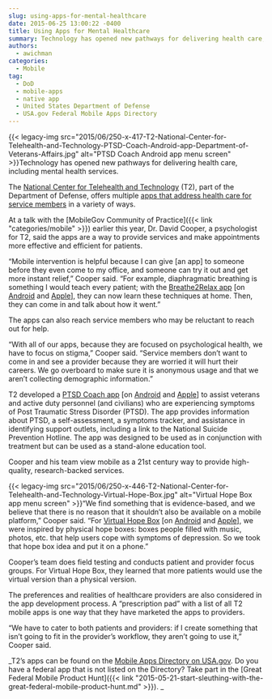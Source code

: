 ```yaml
---
slug: using-apps-for-mental-healthcare
date: 2015-06-25 13:00:22 -0400
title: Using Apps for Mental Healthcare
summary: Technology has opened new pathways for delivering health care, including mental health services. The National Center for Telehealth and Technology (T2), part of the Department of Defense, offers multiple apps that address health care for service members in a variety of ways. At a talk with
authors:
  - awichman
categories:
  - Mobile
tag:
  - DoD
  - mobile-apps
  - native app
  - United States Department of Defense
  - USA.gov Federal Mobile Apps Directory
---
```


{{< legacy-img src="2015/06/250-x-417-T2-National-Center-for-Telehealth-and-Technology-PTSD-Coach-Android-app-Department-of-Veterans-Affairs.jpg" alt="PTSD Coach Android app menu screen" >}}Technology has opened new pathways for delivering health care, including mental health services.

The [National Center for Telehealth and Technology](http://t2health.dcoe.mil/) (T2), part of the Department of Defense, offers multiple [apps that address health care for service members](http://t2health.dcoe.mil/products/mobile-apps) in a variety of ways.

At a talk with the [MobileGov Community of Practice]({{< link "categories/mobile" >}}) earlier this year, Dr. David Cooper, a psychologist for T2, said the apps are a way to provide services and make appointments more effective and efficient for patients.

“Mobile intervention is helpful because I can give [an app] to someone before they even come to my office, and someone can try it out and get more instant relief,” Cooper said. “For example, diaphragmatic breathing is something I would teach every patient; with the [Breathe2Relax app](http://t2health.dcoe.mil/apps/breathe2relax) [on [Android](https://play.google.com/store/apps/details?id=org.t2health.breathe2relax&hl=en) and [Apple](https://itunes.apple.com/us/app/breathe2relax/id425720246?mt=8)], they can now learn these techniques at home. Then, they can come in and talk about how it went.”

The apps can also reach service members who may be reluctant to reach out for help.

“With all of our apps, because they are focused on psychological health, we have to focus on stigma,” Cooper said. “Service members don’t want to come in and see a provider because they are worried it will hurt their careers. We go overboard to make sure it is anonymous usage and that we aren’t collecting demographic information.”

T2 developed a [PTSD Coach app](http://t2health.dcoe.mil/apps/ptsd-coach) [on [Android](https://play.google.com/store/apps/details?id=gov.va.ptsd.ptsdcoach&hl=en) and [Apple](https://itunes.apple.com/us/app/ptsd-coach/id430646302?mt=8)] to assist veterans and active duty personnel (and civilians) who are experiencing symptoms of Post Traumatic Stress Disorder (PTSD). The app provides information about PTSD, a self-assessment, a symptoms tracker, and assistance in identifying support outlets, including a link to the National Suicide Prevention Hotline. The app was designed to be used as in conjunction with treatment but can be used as a stand-alone education tool.

Cooper and his team view mobile as a 21st century way to provide high-quality, research-backed services.

{{< legacy-img src="2015/06/250-x-446-T2-National-Center-for-Telehealth-and-Technology-Virtual-Hope-Box.jpg" alt="Virtual Hope Box app menu screen" >}}“We find something that is evidence-based, and we believe that there is no reason that it shouldn’t also be available on a mobile platform,” Cooper said. “For [Virtual Hope Box](http://t2health.dcoe.mil/apps/virtual-hope-box) [on [Android](https://play.google.com/store/apps/details?id=com.t2.vhb&hl=en) and [Apple](https://itunes.apple.com/us/app/virtual-hope-box/id825099621?mt=8)], we were inspired by physical hope boxes: boxes people filled with music, photos, etc. that help users cope with symptoms of depression. So we took that hope box idea and put it on a phone.”

Cooper’s team does field testing and conducts patient and provider focus groups. For Virtual Hope Box, they learned that more patients would use the virtual version than a physical version.

The preferences and realities of healthcare providers are also considered in the app development process. A “prescription pad” with a list of all T2 mobile apps is one way that they have marketed the apps to providers.

“We have to cater to both patients and providers: if I create something that isn’t going to fit in the provider’s workflow, they aren’t going to use it,” Cooper said.

_T2’s apps can be found on the [Mobile Apps Directory on USA.gov](http://www.usa.gov/mobileapps.shtml). Do you have a federal app that is not listed on the Directory? Take part in the [Great Federal Mobile Product Hunt]({{< link "2015-05-21-start-sleuthing-with-the-great-federal-mobile-product-hunt.md" >}}).
  _